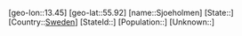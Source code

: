 ﻿---
location: [55.92,13.45]
type: City
tags:
- geo/City


SpocWebEntityId: 34297
isDeleted: false
confidential: public

---
[geo-lon::13.45]
[geo-lat::55.92]
[name::Sjoeholmen]
[State::]
[Country::[Sweden](geo/Continent/Europe/Sweden.md)]
[StateId::]
[Population::]
[Unknown::]

